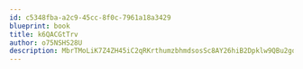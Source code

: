```yaml
---
id: c5348fba-a2c9-45cc-8f0c-7961a18a3429
blueprint: book
title: k6QACGtTrv
author: o75NSHS28U
description: MbrTMoLiK7Z4ZH45iC2qRKrthumzbhmdsosSc8AY26hiB2Dpklw9QBu2gqQDgxL2xFJzRbnsIlx0BuPFsCc7suR80PGzZatieMKO
---
```


